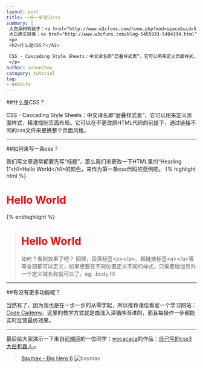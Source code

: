 ```yaml
---
layout: post
title: 一步一步学习css
summary: |
 大白源码转载于：<a href="http://www.w3cfuns.com/home.php?mod=space&uid=5455933&do=index">wocacaca的博客</a><br />
 大白原文链接：<a href="http://www.w3cfuns.com/blog-5455933-5404334.html">自己写的css3大白机器人~</a>
 <p>
 <h2>什么是CSS？</h2>

 CSS - Cascading Style Sheets：中文译名即“层叠样式表”，它可以用来定义页面样式，精准控制页面布局。它可以在不更改原HTML代码的前提下，通过链接不同的css文件来更换整个页面风格。
 </p>
author: xenonchau
category: tutorial
tag:
- WebSite
---
```


<style type="text/css">
 .header h1 {
 	color: red;
 }
</style>

##什么是CSS？

CSS - Cascading Style Sheets：中文译名即“层叠样式表”，它可以用来定义页面样式，精准控制页面布局。它可以在不更改原HTML代码的前提下，通过链接不同的css文件来更换整个页面风格。
<hr />

##如何来写一条css？

我们写文章通常都要先写“标题”，那么我们来更改一下HTML里的“Heading 1”&lt;h1&gt;Hello  World&lt;/h1&gt;的颜色，来作为第一条css代码的范例吧。
{% highlight html %}
<!-- 在<head></head>内添加如下代码 -->
<style type="text/css"> /*这里声明内部代码是css*/
	.header h1 { /*这里声明了一个控制域名称，前面用“.”来说明。*/
		color: red; /*颜色可以用英文、RGB颜色表rgb(255,255,255)或者十六进制数字#FFFFFF来声明。*/
	}
</style>
<!--在<body></body>中，<div>内用class属性调用之前声明的定义域即可。-->
<div class='header'> <!--<div>标签内调用的是之前.header内声明的样式。-->
	<h1>Hello World</h1>
</div>
{% endhighlight %}

<br />

> <div class='header'> 
> 	<h1>Hello World</h1>
> </div>
>
> 如何？看到效果了吧？
> 同理，段落标签&lt;p&gt;&lt;/p&gt;、超链接标签&lt;a&gt;&lt;/a&gt;等等全部都可以定义，如果想要在不同位置定义不同的样式，只需要增加另外一个定义域名称就可以了。eg: .body h1

<hr />

##有没有更多功能呢？

当然有了，因为我也是在一步一步的从零学起，所以推荐诸位看官一个学习网站：[Code Cademy](http://www.codecademy.com/)。这里的教学方式就是由浅入深循序渐进的，而且每操作一步都能实时反馈最终效果。

<hr />

最后给大家演示一下来自[前端网](http://www.w3cfuns.com/)的一位同学：[wocacaca](http://www.w3cfuns.com/home.php?mod=space&do=blog&uid=5455933&from=space)的作品：[自己写的css3大白机器人~](http://www.w3cfuns.com/blog-5455933-5404334.html)

> [Baymax - Big Hero 6](http://www.xenonchau.com/baymax.html)
> ![baymax](http://www.xenonchau.com/images/2015-03-25-baymax.png)










